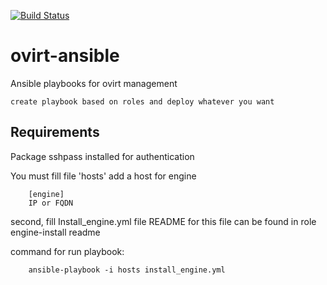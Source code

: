 [![Build Status][travisimg]][travis]

# ovirt-ansible
Ansible playbooks for ovirt management

    create playbook based on roles and deploy whatever you want


Requirements
------------

Package sshpass installed for authentication

You must fill file 'hosts'
add a host for engine

        [engine]
        IP or FQDN

second, fill Install_engine.yml file
README for this file can be found in role engine-install readme


command for run playbook:

        ansible-playbook -i hosts install_engine.yml

[travisimg]: https://travis-ci.org/StLuke/ovirt-ansible.svg?branch=master
[travis]: https://travis-ci.org/StLuke/ovirt-ansible
